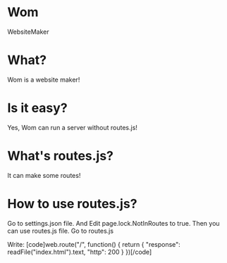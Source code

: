 # Wom
WebsiteMaker

# What?
Wom is a website maker!

# Is it easy?
Yes, Wom can run a server without routes.js!

# What's routes.js?
It can make some routes!

# How to use routes.js?
Go to settings.json file.
And Edit page.lock.NotInRoutes to true.
Then you can use routes.js file.
Go to routes.js

Write:
[code]web.route("/", function() {
  return {
    "response": readFile("index.html").text,
    "http": 200
  }
})[/code]
